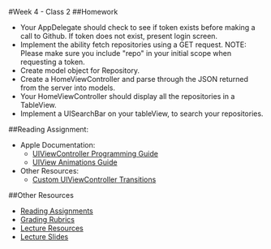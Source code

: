 #Week 4 - Class 2
##Homework
* Your AppDelegate should check to see if token exists before making a call to Github. If token does not exist, present login screen.  
* Implement the ability fetch repositories using a GET request. NOTE: Please make sure you include "repo" in your initial scope when requesting a token.  
* Create model object for Repository.  
* Create a HomeViewController and parse through the JSON returned from the server into models.  
* Your HomeViewController should display all the repositories in a TableView.  
* Implement a UISearchBar on your tableView, to search your repositories.  
	
##Reading Assignment:
* Apple Documentation:
	* [UIViewController Programming Guide](https://developer.apple.com/library/ios/featuredarticles/ViewControllerPGforiPhoneOS/index.html#//apple_ref/doc/uid/TP40007457-CH2-SW1)
	* [UIView Animations Guide](https://developer.apple.com/library/ios/documentation/WindowsViews/Conceptual/ViewPG_iPhoneOS/AnimatingViews/AnimatingViews.html#//apple_ref/doc/uid/TP40009503-CH6-SW1)
* Other Resources:
	* [Custom UIViewController Transitions](https://www.objc.io/issues/5-ios7/view-controller-transitions/)

##Other Resources
* [Reading Assignments](../../Resources/ra-grading-standard/)
* [Grading Rubrics](../../Resources/)
* [Lecture Resources](lecture/)
* [Lecture Slides](https://www.icloud.com/keynote/000QTHpeeBGGo_aR7U3F-rjiA#Week4_Day2)
